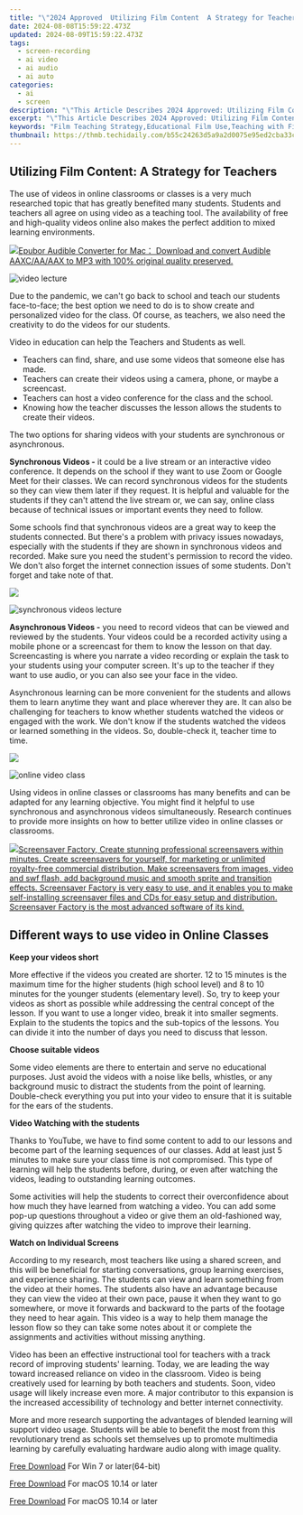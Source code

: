 ```yaml
---
title: "\"2024 Approved  Utilizing Film Content  A Strategy for Teachers\""
date: 2024-08-08T15:59:22.473Z
updated: 2024-08-09T15:59:22.473Z
tags: 
  - screen-recording
  - ai video
  - ai audio
  - ai auto
categories: 
  - ai
  - screen
description: "\"This Article Describes 2024 Approved: Utilizing Film Content: A Strategy for Teachers\""
excerpt: "\"This Article Describes 2024 Approved: Utilizing Film Content: A Strategy for Teachers\""
keywords: "Film Teaching Strategy,Educational Film Use,Teaching with Films,Film in Education,Films in Classroom,Screen Content for Learning,Visual Aids in Teaching"
thumbnail: https://thmb.techidaily.com/b55c24263d5a9a2d0075e95ed2cba33cc134d0a45b0aad772e33e1d818e77a97.jpg
---
```


## Utilizing Film Content: A Strategy for Teachers

The use of videos in online classrooms or classes is a very much researched topic that has greatly benefited many students. Students and teachers all agree on using video as a teaching tool. The availability of free and high-quality videos online also makes the perfect addition to mixed learning environments.

<!-- affiliate ads begin -->
<a href="https://secure.2checkout.com/order/checkout.php?PRODS=4713565&QTY=1&AFFILIATE=108875&CART=1"><img src="https://www.epubor.com/images/uppic/audible-converter-interface.png" border="0">Epubor Audible Converter for Mac： Download and convert Audible AAXC/AA/AAX to MP3 with 100% original quality preserved.</a>
<!-- affiliate ads end -->
![video lecture](https://images.wondershare.com/filmora/article-images/2022/07/video-lecture.jpg)

Due to the pandemic, we can't go back to school and teach our students face-to-face; the best option we need to do is to show create and personalized video for the class. Of course, as teachers, we also need the creativity to do the videos for our students.

Video in education can help the Teachers and Students as well.

* Teachers can find, share, and use some videos that someone else has made.
* Teachers can create their videos using a camera, phone, or maybe a screencast.
* Teachers can host a video conference for the class and the school.
* Knowing how the teacher discusses the lesson allows the students to create their videos.

The two options for sharing videos with your students are synchronous or asynchronous.

**Synchronous Videos -** it could be a live stream or an interactive video conference. It depends on the school if they want to use Zoom or Google Meet for their classes. We can record synchronous videos for the students so they can view them later if they request. It is helpful and valuable for the students if they can't attend the live stream or, we can say, online class because of technical issues or important events they need to follow.

Some schools find that synchronous videos are a great way to keep the students connected. But there's a problem with privacy issues nowadays, especially with the students if they are shown in synchronous videos and recorded. Make sure you need the student's permission to record the video. We don't also forget the internet connection issues of some students. Don't forget and take note of that.

<!-- affiliate ads begin -->
<a href="https://shop.systoolsgroup.com/affiliate.php?ACCOUNT=SYSTOOBY&AFFILIATE=108875&PATH=https%3A%2F%2Fwww.systoolsgroup.com%3FAFFILIATE%3D108875%26RESOURCE%3DSysTools%2BGmail%2BBackup"><img src="https://www.systoolsgroup.com/box/gmail-backup.png" border="0"></a>
<!-- affiliate ads end -->
![synchronous videos lecture](https://images.wondershare.com/filmora/article-images/2022/07/synchronous-videos-lecture.jpg)

**Asynchronous Videos -** you need to record videos that can be viewed and reviewed by the students. Your videos could be a recorded activity using a mobile phone or a screencast for them to know the lesson on that day. Screencasting is where you narrate a video recording or explain the task to your students using your computer screen. It's up to the teacher if they want to use audio, or you can also see your face in the video.

Asynchronous learning can be more convenient for the students and allows them to learn anytime they want and place wherever they are. It can also be challenging for teachers to know whether students watched the videos or engaged with the work. We don't know if the students watched the videos or learned something in the videos. So, double-check it, teacher time to time.

<!-- affiliate ads begin -->
<a href="https://store.movavi.com/affiliate.php?ACCOUNT=MOVAVI&AFFILIATE=108875&PATH=https%3A%2F%2Fwww.movavi.com%3FAFFILIATE%3D108875%26RESOURCE%3DMovavi%2BScreen%2BRecorder%2Bbox"><img src="https://mcusercontent.com/0885a03ded3d480dca9287f12/images/f026b149-fc7c-fd54-5f3e-1460bbb19b6b.jpg" border="0"></a>
<!-- affiliate ads end -->
![online video class](https://images.wondershare.com/filmora/article-images/2022/07/online-video-class.jpg)

Using videos in online classes or classrooms has many benefits and can be adapted for any learning objective. You might find it helpful to use synchronous and asynchronous videos simultaneously. Research continues to provide more insights on how to better utilize video in online classes or classrooms.

<!-- affiliate ads begin -->
<a href="https://secure.2checkout.com/order/checkout.php?PRODS=194977&QTY=1&AFFILIATE=108875&CART=1"><img src="https://www.blumentals.net/scrfactory/images/screensaver-software.png" border="0">Screensaver Factory, Create stunning professional screensavers within minutes. Create screensavers for yourself, for marketing or unlimited royalty-free commercial distribution. Make screensavers from images, video and swf flash, add background music and smooth sprite and transition effects. Screensaver Factory is very easy to use, and it enables you to make self-installing screensaver files and CDs for easy setup and distribution. Screensaver Factory is the most advanced software of its kind.</a>
<!-- affiliate ads end -->
## Different ways to use video in Online Classes

**Keep your videos short**

More effective if the videos you created are shorter. 12 to 15 minutes is the maximum time for the higher students (high school level) and 8 to 10 minutes for the younger students (elementary level). So, try to keep your videos as short as possible while addressing the central concept of the lesson. If you want to use a longer video, break it into smaller segments. Explain to the students the topics and the sub-topics of the lessons. You can divide it into the number of days you need to discuss that lesson.

**Choose suitable videos**

Some video elements are there to entertain and serve no educational purposes. Just avoid the videos with a noise like bells, whistles, or any background music to distract the students from the point of learning. Double-check everything you put into your video to ensure that it is suitable for the ears of the students.

**Video Watching with the students**

Thanks to YouTube, we have to find some content to add to our lessons and become part of the learning sequences of our classes. Add at least just 5 minutes to make sure your class time is not compromised. This type of learning will help the students before, during, or even after watching the videos, leading to outstanding learning outcomes.

Some activities will help the students to correct their overconfidence about how much they have learned from watching a video. You can add some pop-up questions throughout a video or give them an old-fashioned way, giving quizzes after watching the video to improve their learning.

**Watch on Individual Screens**

According to my research, most teachers like using a shared screen, and this will be beneficial for starting conversations, group learning exercises, and experience sharing. The students can view and learn something from the video at their homes. The students also have an advantage because they can view the video at their own pace, pause it when they want to go somewhere, or move it forwards and backward to the parts of the footage they need to hear again. This video is a way to help them manage the lesson flow so they can take some notes about it or complete the assignments and activities without missing anything.

Video has been an effective instructional tool for teachers with a track record of improving students' learning. Today, we are leading the way toward increased reliance on video in the classroom. Video is being creatively used for learning by both teachers and students. Soon, video usage will likely increase even more. A major contributor to this expansion is the increased accessibility of technology and better internet connectivity.

More and more research supporting the advantages of blended learning will support video usage. Students will be able to benefit the most from this revolutionary trend as schools set themselves up to promote multimedia learning by carefully evaluating hardware audio along with image quality.

[Free Download](https://tools.techidaily.com/wondershare/filmora/download/) For Win 7 or later(64-bit)

[Free Download](https://tools.techidaily.com/wondershare/filmora/download/) For macOS 10.14 or later

[Free Download](https://tools.techidaily.com/wondershare/filmora/download/) For macOS 10.14 or later

<ins class="adsbygoogle"
     style="display:block"
     data-ad-format="autorelaxed"
     data-ad-client="ca-pub-7571918770474297"
     data-ad-slot="1223367746"></ins>

<ins class="adsbygoogle"
     style="display:block"
     data-ad-format="autorelaxed"
     data-ad-client="ca-pub-7571918770474297"
     data-ad-slot="1223367746"></ins>



<ins class="adsbygoogle"
     style="display:block"
     data-ad-client="ca-pub-7571918770474297"
     data-ad-slot="8358498916"
     data-ad-format="auto"
     data-full-width-responsive="true"></ins>





